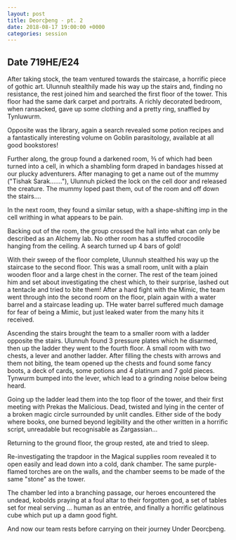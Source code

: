```yaml
---
layout: post
title: Deorcþeng - pt. 2
date: 2018-08-17 19:00:00 +0000
categories: session
---
```


## Date 719HE/E24

After taking stock, the team ventured towards the staircase, a horrific piece of
gothic art. Ulunnuh stealthily made his way up the stairs and, finding no
resistance, the rest joined him and searched the first floor of the tower. This
floor had the same dark carpet and portraits. A richly decorated bedroom, when
ransacked, gave up some clothing and a pretty ring, snaffled by Tynluwurm.

Opposite was the library, again a search revealed some potion recipes and a
fantastically interesting volume on Goblin parasitology, available at all good
bookstores!

Further along, the group found a darkened room, ⅗ of which had been turned into
a cell, in which a shambling form draped in bandages hissed at our plucky
adventurers. After managing to get a name out of the mummy ("Tishak Sarak……."),
Ulunnuh picked the lock on the cell door and released the creature. The mummy
loped past them, out of the room and off down the stairs….

In the next room, they found a similar setup, with a shape-shifting imp in the
cell writhing in what appears to be pain.

Backing out of the room, the group crossed the hall into what can only be
described as an Alchemy lab. No other room has a stuffed crocodile hanging from
the ceiling. A search turned up 4 bars of gold!

With their sweep of the floor complete, Ulunnuh stealthed his way up the
staircase to the second floor. This was a small room, unlit with a plain wooden
floor and a large chest in the corner. The rest of the team joined him and set
about investigating the chest which, to their surprise, lashed out a tentacle
and tried to bite them! After a hard fight with the Mimic, the team went through
into the second room on the floor, plain again with a water barrel and a
staircase leading up. THe water barrel suffered much damage for fear of being a
Mimic, but just leaked water from the many hits it received.

Ascending the stairs brought the team to a smaller room with a ladder opposite
the stairs. Ulunnuh found 3 pressure plates which he disarmed, then up the
ladder they went to the fourth floor. A small room with two chests, a lever and
another ladder. After filling the chests with arrows and them not biting, the
team opened up the chests and found some fancy boots, a deck of cards, some
potions and 4 platinum and 7 gold pieces. Tynwurm bumped into the lever, which
lead to a grinding noise below being heard.

Going up the ladder lead them into the top floor of the tower, and their first
meeting with Prekas the Malicious. Dead, twisted and lying in the center of a
broken magic circle surrounded by unlit candles. Either side of the body where
books, one burned beyond legibility and the other written in a horrific script,
unreadable but recognisable as Zargassian…

Returning to the ground floor, the group rested, ate and tried to sleep.

Re-investigating the trapdoor in the Magical supplies room revealed it to open
easily and lead down into a cold, dank chamber. The same purple-flamed torches
are on the walls, and the chamber seems to be made of the same "stone" as the
tower.

The chamber led into a branching passage, our heroes encountered the undead,
kobolds praying at a foul altar to their forgotten god, a set of tables set for
meal serving … human as an entrée, and finally a horrific gelatinous cube which
put up a damn good fight.

And now our team rests before carrying on their journey Under Deorcþeng.
